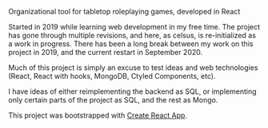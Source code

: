 Organizational tool for tabletop roleplaying games, developed in React

Started in 2019 while learning web development in my free time. The project has gone through multiple revisions, and here, as celsus, is re-initialized as a work in progress.
There has been a long break between my work on this project in 2019, and the current restart in September 2020. 

Much of this project is simply an excuse to test ideas and web technologies (React, React with hooks, MongoDB, Ctyled Components, etc).

I have ideas of either reimplementing the backend as SQL, or implementing only certain parts of the project as SQL, and the rest as Mongo.



This project was bootstrapped with [Create React App](https://github.com/facebook/create-react-app).
